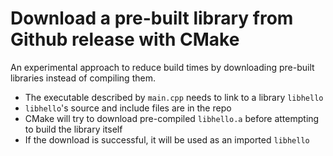 Download a pre-built library from Github release with CMake
=====

An experimental approach to reduce build times by downloading pre-built libraries instead of compiling them. 

- The executable described by `main.cpp` needs to link to a library `libhello`
- `libhello`'s source and include files are in the repo
- CMake will try to download pre-compiled `libhello.a` before attempting to build the library itself
- If the download is successful, it will be used as an imported `libhello`